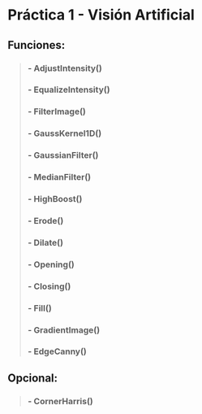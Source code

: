 # Práctica 1 - Visión Artificial
## Funciones:
> ###  - AdjustIntensity()
> ###  - EqualizeIntensity()
> ###  - FilterImage()
> ###  - GaussKernel1D()
> ###  - GaussianFilter()
> ###  - MedianFilter()
> ###  - HighBoost()
> ###  - Erode()
> ###  - Dilate()
> ###  - Opening()
> ###  - Closing()
> ###  - Fill()
> ###  - GradientImage()
> ###  - EdgeCanny()
## Opcional: 
> ###  - CornerHarris()

